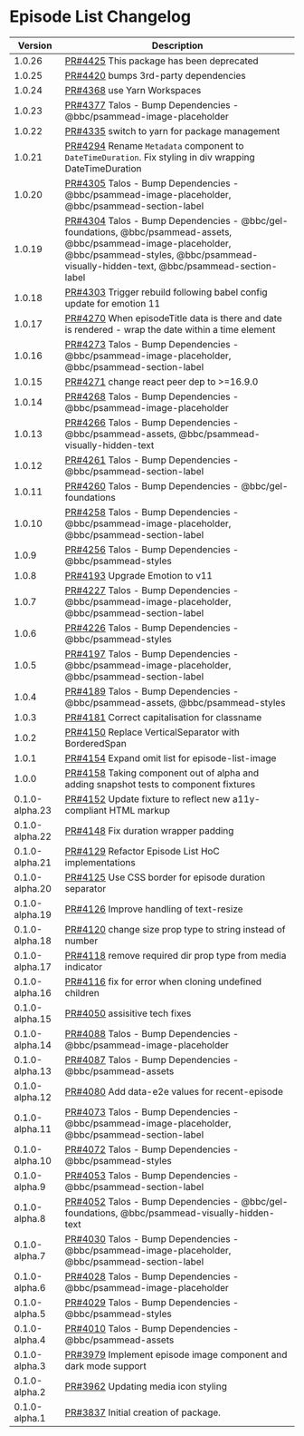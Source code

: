 # Episode List Changelog

<!-- prettier-ignore -->
| Version | Description |
|---------|-------------|
| 1.0.26 | [PR#4425](https://github.com/bbc/psammead/pull/4425) This package has been deprecated |
| 1.0.25 | [PR#4420](https://github.com/bbc/psammead/pull/4420) bumps 3rd-party dependencies |
| 1.0.24 | [PR#4368](https://github.com/bbc/psammead/pull/4368) use Yarn Workspaces |
| 1.0.23 | [PR#4377](https://github.com/bbc/psammead/pull/4377) Talos - Bump Dependencies - @bbc/psammead-image-placeholder |
| 1.0.22 | [PR#4335](https://github.com/bbc/psammead/pull/4335) switch to yarn for package management |
| 1.0.21 | [PR#4294](https://github.com/bbc/psammead/pull/4294) Rename `Metadata` component to `DateTimeDuration`. Fix styling in div wrapping DateTimeDuration |
| 1.0.20 | [PR#4305](https://github.com/bbc/psammead/pull/4305) Talos - Bump Dependencies - @bbc/psammead-image-placeholder, @bbc/psammead-section-label |
| 1.0.19 | [PR#4304](https://github.com/bbc/psammead/pull/4304) Talos - Bump Dependencies - @bbc/gel-foundations, @bbc/psammead-assets, @bbc/psammead-image-placeholder, @bbc/psammead-styles, @bbc/psammead-visually-hidden-text, @bbc/psammead-section-label |
| 1.0.18 | [PR#4303](https://github.com/bbc/psammead/pull/4303) Trigger rebuild following babel config update for emotion 11 |
| 1.0.17 | [PR#4270](https://github.com/bbc/psammead/pull/4270) When episodeTitle data is there and date is rendered - wrap the date within a time element  |
| 1.0.16 | [PR#4273](https://github.com/bbc/psammead/pull/4273) Talos - Bump Dependencies - @bbc/psammead-image-placeholder, @bbc/psammead-section-label |
| 1.0.15 | [PR#4271](https://github.com/bbc/psammead/pull/4271) change react peer dep to >=16.9.0 |
| 1.0.14 | [PR#4268](https://github.com/bbc/psammead/pull/4268) Talos - Bump Dependencies - @bbc/psammead-image-placeholder |
| 1.0.13 | [PR#4266](https://github.com/bbc/psammead/pull/4266) Talos - Bump Dependencies - @bbc/psammead-assets, @bbc/psammead-visually-hidden-text |
| 1.0.12 | [PR#4261](https://github.com/bbc/psammead/pull/4261) Talos - Bump Dependencies - @bbc/psammead-section-label |
| 1.0.11 | [PR#4260](https://github.com/bbc/psammead/pull/4260) Talos - Bump Dependencies - @bbc/gel-foundations |
| 1.0.10 | [PR#4258](https://github.com/bbc/psammead/pull/4258) Talos - Bump Dependencies - @bbc/psammead-image-placeholder, @bbc/psammead-section-label |
| 1.0.9 | [PR#4256](https://github.com/bbc/psammead/pull/4256) Talos - Bump Dependencies - @bbc/psammead-styles |
| 1.0.8 | [PR#4193](https://github.com/bbc/psammead/pull/4193) Upgrade Emotion to v11 |
| 1.0.7 | [PR#4227](https://github.com/bbc/psammead/pull/4227) Talos - Bump Dependencies - @bbc/psammead-image-placeholder, @bbc/psammead-section-label |
| 1.0.6 | [PR#4226](https://github.com/bbc/psammead/pull/4226) Talos - Bump Dependencies - @bbc/psammead-styles |
| 1.0.5 | [PR#4197](https://github.com/bbc/psammead/pull/4197) Talos - Bump Dependencies - @bbc/psammead-image-placeholder, @bbc/psammead-section-label |
| 1.0.4 | [PR#4189](https://github.com/bbc/psammead/pull/4189) Talos - Bump Dependencies - @bbc/psammead-assets, @bbc/psammead-styles |
| 1.0.3 | [PR#4181](https://github.com/bbc/psammead/pull/4181) Correct capitalisation for classname |
| 1.0.2 | [PR#4150](https://github.com/bbc/psammead/pull/4150) Replace VerticalSeparator with BorderedSpan |
| 1.0.1 | [PR#4154](https://github.com/bbc/psammead/pull/4154) Expand omit list for episode-list-image |
| 1.0.0 | [PR#4158](https://github.com/bbc/psammead/pull/4158) Taking component out of alpha and adding snapshot tests to component fixtures |
| 0.1.0-alpha.23 | [PR#4152](https://github.com/bbc/psammead/pull/4152) Update fixture to reflect new a11y-compliant HTML markup |
| 0.1.0-alpha.22 | [PR#4148](https://github.com/bbc/psammead/pull/415) Fix duration wrapper padding|
| 0.1.0-alpha.21 | [PR#4129](https://github.com/bbc/psammead/pull/4129) Refactor Episode List HoC implementations |
| 0.1.0-alpha.20 | [PR#4125](https://github.com/bbc/psammead/pull/4125) Use CSS border for episode duration separator |
| 0.1.0-alpha.19 | [PR#4126](https://github.com/bbc/psammead/pull/4126) Improve handling of text-resize |
| 0.1.0-alpha.18 | [PR#4120](https://github.com/bbc/psammead/pull/4120) change size prop type to string instead of number |
| 0.1.0-alpha.17 | [PR#4118](https://github.com/bbc/psammead/pull/4118) remove required dir prop type from media indicator |
| 0.1.0-alpha.16 | [PR#4116](https://github.com/bbc/psammead/pull/4116) fix for error when cloning undefined children |
| 0.1.0-alpha.15 | [PR#4050](https://github.com/bbc/psammead/pull/4050) assisitive tech fixes |
| 0.1.0-alpha.14 | [PR#4088](https://github.com/bbc/psammead/pull/4088) Talos - Bump Dependencies - @bbc/psammead-image-placeholder |
| 0.1.0-alpha.13 | [PR#4087](https://github.com/bbc/psammead/pull/4087) Talos - Bump Dependencies - @bbc/psammead-assets |
| 0.1.0-alpha.12 | [PR#4080](https://github.com/bbc/psammead/pull/4080) Add data-e2e values for recent-episode |
| 0.1.0-alpha.11 | [PR#4073](https://github.com/bbc/psammead/pull/4073) Talos - Bump Dependencies - @bbc/psammead-image-placeholder, @bbc/psammead-section-label |
| 0.1.0-alpha.10 | [PR#4072](https://github.com/bbc/psammead/pull/4072) Talos - Bump Dependencies - @bbc/psammead-styles |
| 0.1.0-alpha.9 | [PR#4053](https://github.com/bbc/psammead/pull/4053) Talos - Bump Dependencies - @bbc/psammead-section-label |
| 0.1.0-alpha.8 | [PR#4052](https://github.com/bbc/psammead/pull/4052) Talos - Bump Dependencies - @bbc/gel-foundations, @bbc/psammead-visually-hidden-text |
| 0.1.0-alpha.7 | [PR#4030](https://github.com/bbc/psammead/pull/4030) Talos - Bump Dependencies - @bbc/psammead-image-placeholder, @bbc/psammead-section-label |
| 0.1.0-alpha.6 | [PR#4028](https://github.com/bbc/psammead/pull/4028) Talos - Bump Dependencies - @bbc/psammead-image-placeholder |
| 0.1.0-alpha.5 | [PR#4029](https://github.com/bbc/psammead/pull/4029) Talos - Bump Dependencies - @bbc/psammead-styles |
| 0.1.0-alpha.4 | [PR#4010](https://github.com/bbc/psammead/pull/4010) Talos - Bump Dependencies - @bbc/psammead-assets |
| 0.1.0-alpha.3 | [PR#3979](https://github.com/bbc/psammead/pull/3979) Implement episode image component and dark mode support |
| 0.1.0-alpha.2 | [PR#3962](https://github.com/bbc/psammead/pull/3962) Updating media icon styling |
| 0.1.0-alpha.1 | [PR#3837](https://github.com/bbc/psammead/pull/3837) Initial creation of package. |
